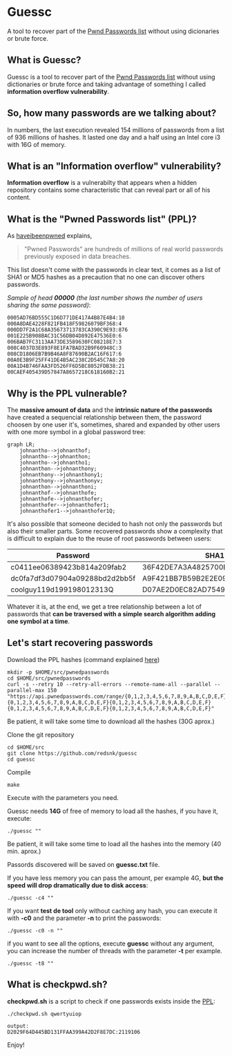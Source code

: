 # Guessc
A tool to recover part of the [Pwnd Passwords list](https://haveibeenpwned.com/Passwords) without using dicionaries or brute force.
## What is Guessc?
Guessc is a tool to recover part of the [Pwnd Passwords list](https://haveibeenpwned.com/Passwords) without using dictionaries or brute force and taking advantage of something I called **information overflow vulnerability**.
## So, how many passwords are we talking about?
In numbers, the last execution revealed 154 millions of passwords from a list of 936 millions of hashes. It lasted one day and a half using an Intel core i3 with 16G of memory.
## What is an "Information overflow" vulnerability?
**Information overflow** is a vulnerabilty that appears when a hidden repository contains some characteristic that can reveal part or all of his content.
## What is the "Pwned Passwords list" (PPL)?
As [haveibeenpwned](https://haveibeenpwned.com/Passwords) explains,

>"Pwned Passwords" are hundreds of millions of real world passwords previously exposed in data breaches.

This list doesn't come with the passwords in clear text, it comes as a list of SHA1 or MD5 hashes as a precaution that no one can discover others passwords.

_Sample of head **00000** (the last number shows the number of users sharing the same password)_:
```
0005AD76BD555C1D6D771DE417A4B87E4B4:10
000A8DAE4228F821FB418F59826079BF368:4
000DD7F2A1C68A35673713783CA390C9E93:876
001E225B908BAC31C56DB04D892E47536E0:6
006BAB7FC3113AA73DE3589630FC08218E7:3
008C4037D3E893F8E1FA7BAD32B9F60948C:3
008CD1806EB7B9B46A8F87690B2AC16F617:6
00A0E3B9F25FF41DE4B5AC238C2D545C7A8:20
00A1D4B746FAA3FD526FF6D5BC8052FDB38:21
00CAEF405439D57847A8657218C618160B2:21
```
## Why is the PPL vulnerable?
The **massive amount of data** and the **intrinsic nature of the passwords** have created a sequencial relationship between them, the password choosen by one user it's, sometimes, shared and expanded by other users with one more symbol in a global password tree:

```mermaid
graph LR;
    johnantho-->johnanthof;
    johnantho-->johnanthon;
    johnantho-->johnantho1;
    johnanthon-->johnanthony;
    johnanthony-->johnanthony1;
    johnanthony-->johnanthonyv;
    johnanthon-->johnanthoni;
    johnanthof-->johnanthofe;
    johnanthofe-->johnanthofer;
    johnanthofer-->johnanthofer1;
    johnanthofer1-->johnanthofer1Q;
```
It's also possible that someone decided to hash not only the passwords but also their smaller parts. Some recovered passwords show a complexity that is difficult to explain due to the reuse of root passwords between users:


| Password | SHA1 Tail | Count |
| --- | --- | --- |
|  c0411ee06389423b814a209fab2 | 36F42DE7A3A4825700E21AB12995B1894E3 | 8 |
|  dc0fa7df3d07904a09288bd2d2bb5f | A9F421BB7B59B2E2E09C79D3D009D164BBA | 29 |
|  coolguy119d199198012313Q | D07AE2D0EC82AD75498F862CEFA1D8A674E | 1 |

Whatever it is, at the end, we get a tree relationship between a lot of passwords that **can be traversed with a simple search algorithm adding one symbol at a time**.

## Let's start recovering passwords
Download the PPL hashes (command explained [here](https://github.com/HaveIBeenPwned/PwnedPasswordsDownloader/issues/79))
```
mkdir -p $HOME/src/pwnedpasswords
cd $HOME/src/pwnedpasswords
curl -s --retry 10 --retry-all-errors --remote-name-all --parallel --parallel-max 150 "https://api.pwnedpasswords.com/range/{0,1,2,3,4,5,6,7,8,9,A,B,C,D,E,F}{0,1,2,3,4,5,6,7,8,9,A,B,C,D,E,F}{0,1,2,3,4,5,6,7,8,9,A,B,C,D,E,F}{0,1,2,3,4,5,6,7,8,9,A,B,C,D,E,F}{0,1,2,3,4,5,6,7,8,9,A,B,C,D,E,F}"
```
Be patient, it will take some time to download all the hashes (30G aprox.)

Clone the git repository
```
cd $HOME/src
git clone https://github.com/redsnk/guessc
cd guessc
```
Compile
```
make
```
Execute with the parameters you need.

Guessc needs **14G** of free of memory to load all the hashes, if you have it, execute:
```
./guessc ""
```
Be patient, it will take some time to load all the hashes into the memory (40 min. aprox.)

Passords discovered will be saved on **guessc.txt** file.

If you have less memory you can pass the amount, per example 4G, **but the speed will drop dramatically due to disk access**:
```
./guessc -c4 ""
```
If you want **test de tool** only without caching any hash, you can execute it with **-c0** and the parameter **-n** to print the passwords:
```
./guessc -c0 -n ""
```
if you want to see all the options, execute **guessc** without any argument, you can increase the number of threads with the parameter **-t** per example.
```
./guessc -t8 ""
```

## What is checkpwd.sh?
**checkpwd.sh** is a script to check if one passwords exists inside the [PPL](https://haveibeenpwned.com/Passwords):
```
./checkpwd.sh qwertyuiop
```
```
output:
D2029F64D445BD131FFAA399A42D2F8E7DC:2119106
```
Enjoy!
